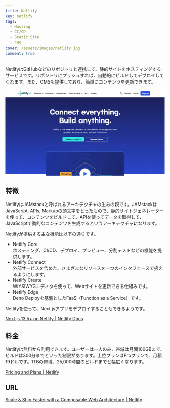 ```yaml
---
title: Netlify
key: netlify
tags:
  - Hosting
  - CI/CD
  - Static Site
  - CMS
cover: /assets/images/netlify.jpg
comment: true
---
```


NetlifyはGitHubなどのリポジトリと連携して、静的サイトをホスティングするサービスです。リポジトリにプッシュすれば、自動的にビルドしてデプロイしてくれます。また、CMSも提供しており、簡単にコンテンツを更新できます。

[![NetlifyのWebサイト](/assets/images/netlify.jpg)](https://www.netlify.com/)

<!--more-->

## 特徴

NetlifyはJAMstackと呼ばれるアーキテクチャの生みの親です。JAMstackはJavaScript, APIs, Markupの頭文字をとったもので、静的サイトジェネレーターを使って、コンテンツをビルドして、APIを使ってデータを取得して、JavaScriptで動的なコンテンツを生成するというアーキテクチャになります。

Netlifyが提供する主な機能は以下の通りです。

- Netlify Core  
  ホスティング、CI/CD、デプロイ、プレビュー、分割テストなどの機能を提供します。
- Netlify Connect  
  外部サービスを含めた、さまざまなリソースを一つのインタフェースで扱えるようにします。
- Netlify Create  
  WIYSIWYGエディタを使って、Webサイトを更新できる仕組みです。
- Netlify Edge  
  Deno Deployを基盤としたFaaS（Function as a Service）です。

Netlifyを使って、Next.jsアプリをデプロイすることもできるようです。

[Next\.js 13\.5\+ on Netlify \| Netlify Docs](https://docs.netlify.com/frameworks/next-js/overview/)

## 料金

Netlifyは無料から利用できます。ユーザーは一人のみ、帯域は月間100GBまで、ビルドは300分までといった制限があります。上位プランはProプランで、月額19ドルです。1TBの帯域、25,000時間のビルドまでと幅広くなります。

[Pricing and Plans \| Netlify](https://www.netlify.com/pricing/)

## URL

[Scale & Ship Faster with a Composable Web Architecture \| Netlify](https://www.netlify.com/)

